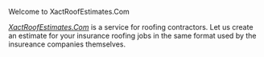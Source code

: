 Welcome to XactRoofEstimates.Com

[*XactRoofEstimates.Com*](http://www.xactroofestimates.com) is a service for roofing contractors. Let us create an estimate for your insurance roofing jobs in the same format used by the insureance companies themselves.
